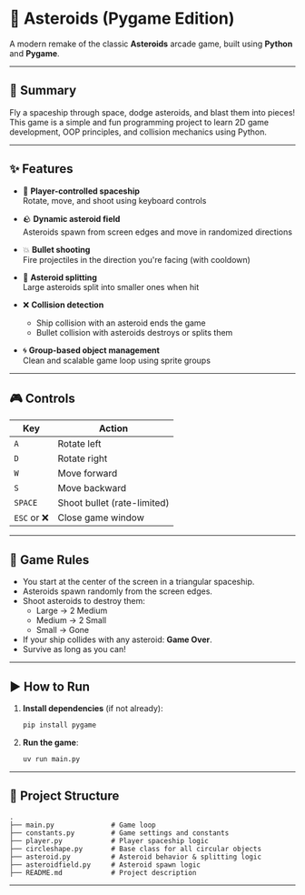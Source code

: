 # 🚀 Asteroids (Pygame Edition)

A modern remake of the classic **Asteroids** arcade game, built using **Python** and **Pygame**.

---

## 🧩 Summary

Fly a spaceship through space, dodge asteroids, and blast them into pieces! This game is a simple and fun programming project to learn 2D game development, OOP principles, and collision mechanics using Python.

---

## ✨ Features

- 🚀 **Player-controlled spaceship**  
  Rotate, move, and shoot using keyboard controls

- 🪨 **Dynamic asteroid field**  
  Asteroids spawn from screen edges and move in randomized directions

- 💥 **Bullet shooting**  
  Fire projectiles in the direction you're facing (with cooldown)

- 🔁 **Asteroid splitting**  
  Large asteroids split into smaller ones when hit

- ❌ **Collision detection**  
  - Ship collision with an asteroid ends the game  
  - Bullet collision with asteroids destroys or splits them

- 🌀 **Group-based object management**  
  Clean and scalable game loop using sprite groups

---

## 🎮 Controls

| Key         | Action                     |
|-------------|-----------------------------|
| `A`         | Rotate left                 |
| `D`         | Rotate right                |
| `W`         | Move forward                |
| `S`         | Move backward               |
| `SPACE`     | Shoot bullet (rate-limited) |
| `ESC` or ❌ | Close game window           |

---

## 📜 Game Rules

- You start at the center of the screen in a triangular spaceship.
- Asteroids spawn randomly from the screen edges.
- Shoot asteroids to destroy them:
  - Large → 2 Medium  
  - Medium → 2 Small  
  - Small → Gone
- If your ship collides with any asteroid: **Game Over**.
- Survive as long as you can!

---

## ▶️ How to Run

1. **Install dependencies** (if not already):
   ```bash
   pip install pygame
   ```

2. **Run the game**:
   ```bash
   uv run main.py
   ```

---

## 🧱 Project Structure

```
.
├── main.py              # Game loop
├── constants.py         # Game settings and constants
├── player.py            # Player spaceship logic
├── circleshape.py       # Base class for all circular objects
├── asteroid.py          # Asteroid behavior & splitting logic
├── asteroidfield.py     # Asteroid spawn logic
├── README.md            # Project description
```

---
